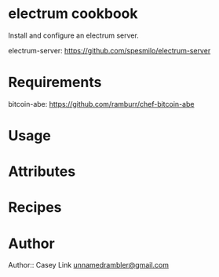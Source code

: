 # electrum cookbook

Install and configure an electrum server.

electrum-server: https://github.com/spesmilo/electrum-server

# Requirements

bitcoin-abe: https://github.com/ramburr/chef-bitcoin-abe

# Usage

# Attributes

# Recipes

# Author

Author:: Casey Link <unnamedrambler@gmail.com>
